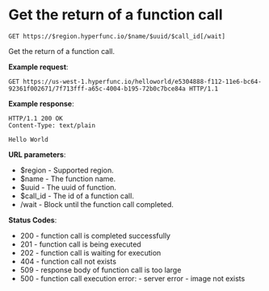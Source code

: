 # Get the return of a function call

`GET https://$region.hyperfunc.io/$name/$uuid/$call_id[/wait]`

Get the return of a function call.

**Example request**:

```
GET https://us-west-1.hyperfunc.io/helloworld/e5304888-f112-11e6-bc64-92361f002671/7f713fff-a65c-4004-b195-72b0c7bce84a HTTP/1.1
```

**Example response**:

```
HTTP/1.1 200 OK
Content-Type: text/plain

Hello World
```

**URL parameters**:

* $region - Supported region.
* $name - The function name.
* $uuid - The uuid of function.
* $call_id - The id of a function call.
* /wait - Block until the function call completed.

**Status Codes**:

* 200 - function call is completed successfully
* 201 - function call is being executed
* 202 - function call is waiting for execution
* 404 - function call not exists
* 509 - response body of function call is too large
* 500 - function call execution error:
        - server error
        - image not exists

